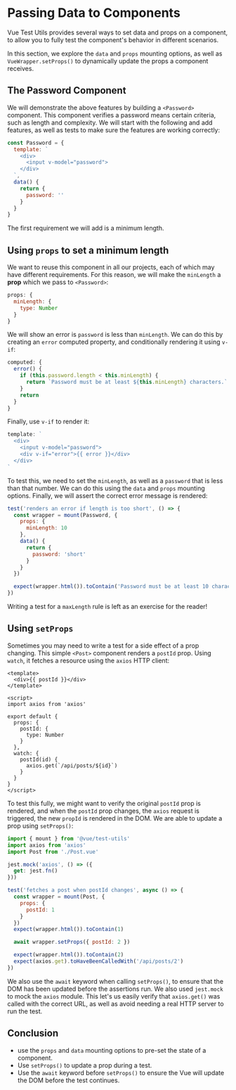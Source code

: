 # Passing Data to Components

Vue Test Utils provides several ways to set data and props on a component, to allow you to fully test the component's behavior in different scenarios.

In this section, we explore the `data` and `props` mounting options, as well as `VueWrapper.setProps()` to dynamically update the props a component receives.

## The Password Component

We will demonstrate the above features by building a `<Password>` component. This component verifies a password means certain criteria, such as length and complexity. We will start with the following and add features, as well as tests to make sure the features are working correctly:

```js
const Password = {
  template: `
    <div>
      <input v-model="password">
    </div>
  `,
  data() {
    return {
      password: ''
    }
  }
}
```

The first requirement we will add is a minimum length.

## Using `props` to set a minimum length

We want to reuse this component in all our projects, each of which may have different requirements. For this reason, we will make the `minLength` a **prop** which we pass to `<Password>`:

```js
props: {
  minLength: {
    type: Number
  }
}
```

We will show an error is `password` is less than `minLength`. We can do this by creating an `error` computed property, and conditionally rendering it using `v-if`:

```js
computed: {
  error() {
    if (this.password.length < this.minLength) {
      return `Password must be at least ${this.minLength} characters.`
    }
    return
  }
}
```

Finally, use `v-if` to render it:

```js
template: `
  <div>
    <input v-model="password">
    <div v-if="error">{{ error }}</div>
  </div>
`
```

To test this, we need to set the `minLength`, as well as a `password` that is less than that number. We can do this using the `data` and `props` mounting options. Finally, we will assert the correct error message is rendered:

```js
test('renders an error if length is too short', () => {
  const wrapper = mount(Password, {
    props: {
      minLength: 10
    },
    data() {
      return {
        password: 'short'
      }
    }
  })

  expect(wrapper.html()).toContain('Password must be at least 10 characters')
})
```

Writing a test for a `maxLength` rule is left as an exercise for the reader!

## Using `setProps`

Sometimes you may need to write a test for a side effect of a prop changing. This simple `<Post>` component renders a `postId` prop. Using `watch`, it fetches a resource using the `axios` HTTP client:

```vue
<template>
  <div>{{ postId }}</div>
</template>

<script>
import axios from 'axios'

export default {
  props: {
    postId: {
      type: Number
    }
  },
  watch: {
    postId(id) {
      axios.get(`/api/posts/${id}`)
    }
  }
}
</script>
```

To test this fully, we might want to verify the original `postId` prop is rendered, and when the `postId` prop changes, the `axios` request is triggered, the new `propId` is rendered in the DOM. We are able to update a prop using `setProps()`:

```js
import { mount } from '@vue/test-utils'
import axios from 'axios'
import Post from './Post.vue'

jest.mock('axios', () => ({
  get: jest.fn()
}))

test('fetches a post when postId changes', async () => {
  const wrapper = mount(Post, {
    props: {
      postId: 1
    }
  })
  expect(wrapper.html()).toContain(1)

  await wrapper.setProps({ postId: 2 })

  expect(wrapper.html()).toContain(2)
  expect(axios.get).toHaveBeenCalledWith('/api/posts/2')
})
```

We also use the `await` keyword when calling `setProps()`, to ensure that the DOM has been updated before the assertions run. We also used `jest.mock` to mock the `axios` module. This let's us easily verify that `axios.get()` was called with the correct URL, as well as avoid needing a real HTTP server to run the test.

## Conclusion

- use the `props` and `data` mounting options to pre-set the state of a component.
- Use `setProps()` to update a prop during a test.
- Use the `await` keyword before `setProps()` to ensure the Vue will update the DOM before the test continues.
